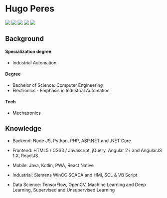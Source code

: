 # Hugo Peres


![](https://img.shields.io/badge/Engineering%20-Automation%20-blue)  ![](https://img.shields.io/badge/Studying%20-Data%20science%20-brightgreen)  ![](https://img.shields.io/badge/Love-Innovation-yellow)    [![](https://img.shields.io/static/v1?label=&message=Linkedin&logo=linkedin&logoColor=white&style=flat-square&color=blue)](https://www.linkedin.com/in/hugo-peres/) [![](https://img.shields.io/static/v1?label=&message=Instagram&logo=instagram&logoColor=white&style=flat-square&color=important)](https://www.instagram.com/huguedz/)

## Background

#### Specialization degree

* Industrial Automation

#### Degree

* Bachelor of Science: Computer Engineering
* Electronics - Emphasis in Industrial Automation

#### Tech

* Mechatronics

## Knowledge

* Backend: Node JS,  Python, PHP,  ASP.NET and .NET Core
* Frontend: HTML5 / CSS3 / Javascript, jQuery, Angular 2+ and AngularJS 1.X, ReactJS
* Mobile: Java, Kotlin, PWA, React Native
* Industrial: Siemens WinCC SCADA and HMI, SCL & VB Script
    
* Data Science: TensorFlow, OpenCV, Machine Learning and Deep Learning, Supervised and Unsupervised Learning

<!--
**hugueds/hugueds** is a ✨ _special_ ✨ repository because its `README.md` (this file) appears on your GitHub profile.

Here are some ideas to get you started:

- 🔭 I’m currently working on ...
- 🌱 I’m currently learning ...
- 👯 I’m looking to collaborate on ...
- 🤔 I’m looking for help with ...
- 💬 Ask me about ...
- 📫 How to reach me: ...
- 😄 Pronouns: ...
- ⚡ Fun fact: ...
-->
